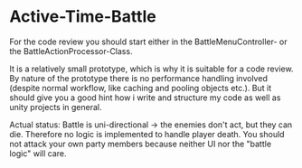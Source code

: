 # Active-Time-Battle

For the code review you should start either in the BattleMenuController- or the BattleActionProcessor-Class.

It is a relatively small prototype, which is why it is suitable for a code review.
By nature of the prototype there is no performance handling involved (despite normal workflow, like caching and pooling objects etc.).
But it should give you a good hint how i write and structure my code as well as unity projects in general.

Actual status:
Battle is uni-directional -> the enemies don't act, but they can die.
Therefore no logic is implemented to handle player death. 
You should not attack your own party members because neither UI nor the "battle logic" will care.
